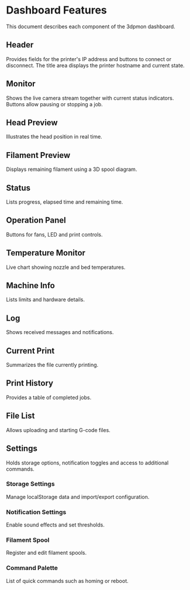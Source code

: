 # Dashboard Features

This document describes each component of the 3dpmon dashboard.

## Header
Provides fields for the printer's IP address and buttons to connect or disconnect. The title area displays the printer hostname and current state.

## Monitor
Shows the live camera stream together with current status indicators. Buttons allow pausing or stopping a job.

## Head Preview
Illustrates the head position in real time.

## Filament Preview
Displays remaining filament using a 3D spool diagram.

## Status
Lists progress, elapsed time and remaining time.

## Operation Panel
Buttons for fans, LED and print controls.

## Temperature Monitor
Live chart showing nozzle and bed temperatures.

## Machine Info
Lists limits and hardware details.

## Log
Shows received messages and notifications.

## Current Print
Summarizes the file currently printing.

## Print History
Provides a table of completed jobs.

## File List
Allows uploading and starting G-code files.

## Settings
Holds storage options, notification toggles and access to additional commands.

### Storage Settings
Manage localStorage data and import/export configuration.

### Notification Settings
Enable sound effects and set thresholds.

### Filament Spool
Register and edit filament spools.

### Command Palette
List of quick commands such as homing or reboot.
